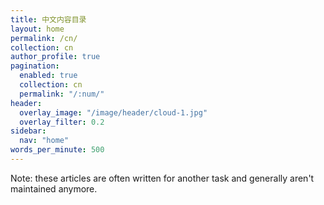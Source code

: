 ```yaml
---
title: 中文内容目录
layout: home
permalink: /cn/
collection: cn
author_profile: true
pagination:
  enabled: true
  collection: cn
  permalink: "/:num/"
header:
  overlay_image: "/image/header/cloud-1.jpg"
  overlay_filter: 0.2
sidebar:
  nav: "home"
words_per_minute: 500
---
```


Note: these articles are often written for another task and generally aren't maintained anymore.
